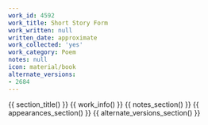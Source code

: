 ```yaml
---
work_id: 4592
work_title: Short Story Form
work_written: null
written_date: approximate
work_collected: 'yes'
work_category: Poem
notes: null
icon: material/book
alternate_versions:
- 2684
---
```


{{ section_title() }}
{{ work_info() }}
{{ notes_section() }}
{{ appearances_section() }}
{{ alternate_versions_section() }}